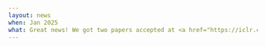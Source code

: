 ```yaml
---
layout: news
when: Jan 2025
what: Great news! We got two papers accepted at <a href="https://iclr.cc/" target="_blank">ICLR 2025</a>:&colon; 1. <a href="https://arxiv.org/abs/2409.18061" target="_blank">On optimal control theory applied to statphys models</a>, and 2. <a href="https://arxiv.org/abs/2503.02526" target="_blank">On the impact of initialisation in representation learning</a>.
---
```

